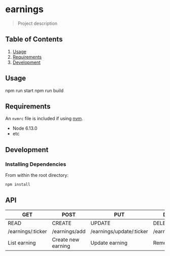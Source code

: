 # earnings

> Project description

## Table of Contents

1. [Usage](#Usage)
1. [Requirements](#requirements)
1. [Development](#development)

## Usage

npm run start
npm run build

## Requirements

An `nvmrc` file is included if using [nvm](https://github.com/creationix/nvm).

- Node 6.13.0
- etc

## Development

### Installing Dependencies

From within the root directory:

```sh
npm install
```
## API

| GET               | POST               | PUT                      | DELETE            |
| ----------------- | ------------------ | ------------------------ | ----------------- |
| READ              | CREATE             | UPDATE                   | DELETE            |
| /earnings/:ticker | /earnings/add      | /earnings/update/:ticker | /earnings/:ticker |
| List earning      | Create new earning | Update earning           | Remove earning    |
